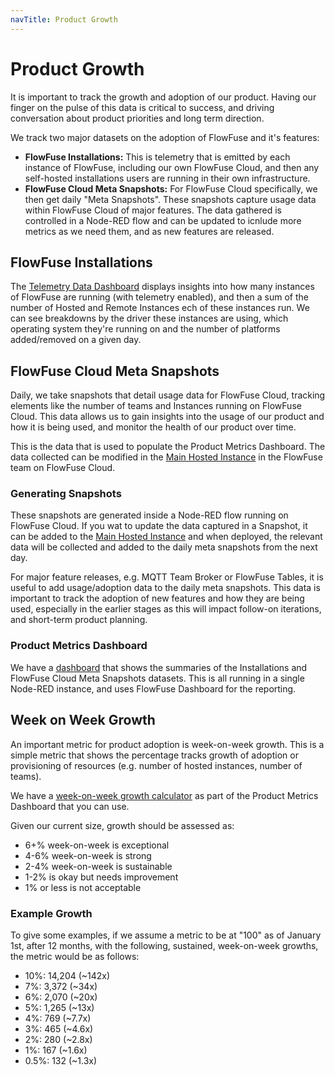 ```yaml
---
navTitle: Product Growth
---
```


# Product Growth

It is important to track the growth and adoption of our product. Having our finger on the pulse of this data is critical to success, and driving conversation about product priorities and long term direction.

We track two major datasets on the adoption of FlowFuse and it's features:

- **FlowFuse Installations:** This is telemetry that is emitted by each instance of FlowFuse, including our own FlowFuse Cloud, and then any self-hosted installations users are running in their own infrastructure.
- **FlowFuse Cloud Meta Snapshots:** For FlowFuse Cloud specifically, we then get daily "Meta Snapshots". These snapshots capture usage data within FlowFuse Cloud of major features. The data gathered is controlled in a Node-RED flow and can be updated to icnlude more metrics as we need them, and as new features are released.

## FlowFuse Installations

The [Telemetry Data Dashboard](https://product-metrics.flowfuse.cloud/dashboard/telemetry) displays insights into how many instances of FlowFuse are running (with telemetry enabled), and then a sum of the number of Hosted and Remote Instances ech of these instances run. We can see breakdowns by the driver these instances are using, which operating system they're running on and the number of platforms added/removed on a given day.

## FlowFuse Cloud Meta Snapshots

Daily, we take snapshots that detail usage data for FlowFuse Cloud, tracking elements like the number of teams and Instances running on FlowFuse Cloud. This data allows us to gain insights into the usage of our product and how it is being used, and monitor the health of our product over time.

This is the data that is used to populate the Product Metrics Dashboard. The data collected can be modified in the [Main Hosted Instance](https://main.flowforge.cloud) in the FlowFuse team on FlowFuse Cloud.

### Generating Snapshots

These snapshots are generated inside a Node-RED flow running on FlowFuse Cloud. If you wat to update the data captured in a Snapshot, it can be added to the [Main Hosted Instance](https://main.flowforge.cloud) and when deployed, the relevant data will be collected and added to the daily meta snapshots from the next day.

For major feature releases, e.g. MQTT Team Broker or FlowFuse Tables, it is useful to add usage/adoption data to the daily meta snapshots. This data is important to track the adoption of new features and how they are being used, especially in the earlier stages as this will impact follow-on iterations, and short-term product planning.

### Product Metrics Dashboard

We have a [dashboard](https://product-metrics.flowfuse.cloud/dashboard) that shows the summaries of the Installations and FlowFuse Cloud Meta Snapshots datasets. This is all running in a single Node-RED instance, and uses FlowFuse Dashboard for the reporting.

## Week on Week Growth

An important metric for product adoption is week-on-week growth. This is a simple metric that shows the percentage tracks growth of adoption or provisioning of resources (e.g. number of hosted instances, number of teams).

We have a [week-on-week growth calculator](https://product-metrics.flowfuse.cloud/dashboard/growth-calculator) as part of the Product Metrics Dashboard that you can use.

Given our current size, growth should be assessed as:

- 6+% week-on-week is exceptional
- 4-6% week-on-week is strong
- 2-4% week-on-week is sustainable
- 1-2% is okay but needs improvement
- 1% or less is not acceptable

### Example Growth

To give some examples, if we assume a metric to be at "100" as of January 1st, after 12 months, with the following, sustained, week-on-week growths, the metric would be as follows:

- 10%: 14,204 (~142x)
- 7%: 3,372 (~34x)
- 6%: 2,070 (~20x)
- 5%: 1,265 (~13x)
- 4%: 769 (~7.7x)
- 3%: 465 (~4.6x)
- 2%: 280 (~2.8x)
- 1%: 167 (~1.6x)
- 0.5%: 132 (~1.3x)